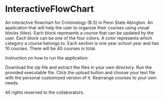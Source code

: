 # InteractiveFlowChart

An interactive flowchart for Criminology (B.S) in Penn State Abington.
An application that will help the user to organize their courses using visual blocks (tiles).
Each block represents a course that can be updated by the user.
Each block can be one of the four colors.
A color represents which category a course belongs to.
Each section is one year school year and has 10 courses.
There will be 40 courses in total. 




Instruction on how to run the application:

Download the zip file and extract the files in your own directory.
Run the provided executable file.
Click the upload button and choose your text file with the personal customized version of it.
Rearrange courses to your own needs.


All rights reserved to the collaborators.
